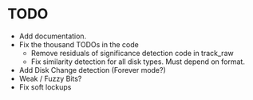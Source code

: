 # TODO

* Add documentation.
* Fix the thousand TODOs in the code
    * Remove residuals of significance detection code in track_raw
    * Fix similarity detection for all disk types. Must depend on format.
* Add Disk Change detection (Forever mode?)
* Weak / Fuzzy Bits?
* Fix soft lockups